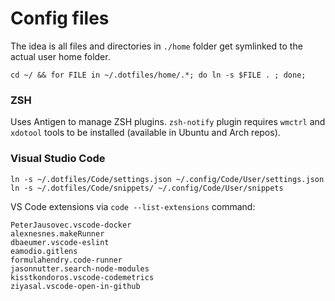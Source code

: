 # Config files

The idea is all files and directories in `./home` folder get symlinked to the actual user home folder.

    cd ~/ && for FILE in ~/.dotfiles/home/.*; do ln -s $FILE . ; done;

### ZSH

Uses Antigen to manage ZSH plugins.
`zsh-notify` plugin requires `wmctrl` and `xdotool` tools to be installed (available in Ubuntu and Arch repos).

### Visual Studio Code

```
ln -s ~/.dotfiles/Code/settings.json ~/.config/Code/User/settings.json
ln -s ~/.dotfiles/Code/snippets/ ~/.config/Code/User/snippets
```

VS Code extensions via `code --list-extensions` command:

```
PeterJausovec.vscode-docker
alexnesnes.makeRunner
dbaeumer.vscode-eslint
eamodio.gitlens
formulahendry.code-runner
jasonnutter.search-node-modules
kisstkondoros.vscode-codemetrics
ziyasal.vscode-open-in-github
```
